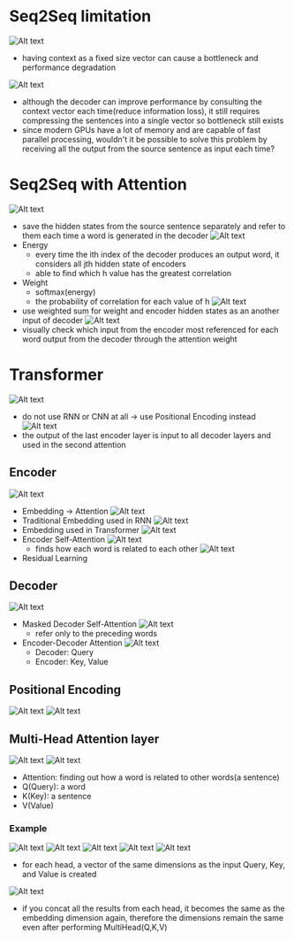 # Seq2Seq limitation
![Alt text](<images/image-11.png>)  
- having context as a fixed size vector can cause a bottleneck and performance degradation

![Alt text](<images/image-12.png>)
- although the decoder can improve performance by consulting the context vector each time(reduce information loss), it still requires compressing the sentences into a single vector so bottleneck still exists
- since modern GPUs have a lot of memory and are capable of fast parallel processing, wouldn't it be possible to solve this problem by receiving all the output from the source sentence as input each time?

# Seq2Seq with Attention
![Alt text](<images/image-13.png>)
- save the hidden states from the source sentence separately and refer to them each time a word is generated in the decoder
![Alt text](<images/image-14.png>)
- Energy
    - every time the ith index of the decoder produces an output word, it considers all jth hidden state of encoders
    - able to find which h value has the greatest correlation
- Weight
    - softmax(energy)
    - the probability of correlation for each value of h
![Alt text](<images/image-15.png>)
- use weighted sum for weight and encoder hidden states as an another input of decoder
![Alt text](<images/image-37.png>)
- visually check which input from the encoder most referenced for each word output from the decoder through the attention weight

# Transformer
![Alt text](<images/image-16.png>)
- do not use RNN or CNN at all → use Positional Encoding instead
![Alt text](<images/image-17.png>)
- the output of the last encoder layer is input to all decoder layers and used in the second attention
## Encoder
![Alt text](<images/image-18.png>)
- Embedding → Attention
![Alt text](<images/image-19.png>)
- Traditional Embedding used in RNN
![Alt text](<images/image-20.png>)
- Embedding used in Transformer
![Alt text](<images/image-21.png>)
- Encoder Self-Attention
    ![Alt text](<images/image-22.png>)
    - finds how each word is related to each other
![Alt text](<images/image-23.png>)
- Residual Learning
## Decoder
![Alt text](<images/image-24.png>)
- Masked Decoder Self-Attention
    ![Alt text](<images/image-25.png>)
    - refer only to the preceding words
- Encoder-Decoder Attention
    ![Alt text](<images/image-26.png>)
    - Decoder: Query
    - Encoder: Key, Value
## Positional Encoding
![Alt text](<images/image-27.png>)
![Alt text](<images/image-28.png>)
## Multi-Head Attention layer
![Alt text](<images/image-29.png>)
![Alt text](<images/image-30.png>)
- Attention: finding out how a word is related to other words(a sentence)
- Q(Query): a word
- K(Key): a sentence
- V(Value)
### Example
![Alt text](<images/image-31.png>)
![Alt text](<images/image-32.png>)
![Alt text](<images/image-33.png>)
![Alt text](<images/image-34.png>)
![Alt text](<images/image-35.png>)
- for each head, a vector of the same dimensions as the input Query, Key, and Value is created

![Alt text](<images/36.png>)
- if you concat all the results from each head, it becomes the same as the embedding dimension again, therefore the dimensions remain the same even after performing MultiHead(Q,K,V)